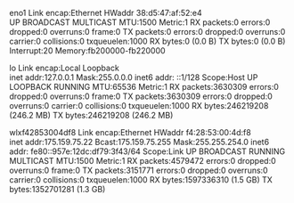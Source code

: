 eno1      Link encap:Ethernet  HWaddr 38:d5:47:af:52:e4  
          UP BROADCAST MULTICAST  MTU:1500  Metric:1
          RX packets:0 errors:0 dropped:0 overruns:0 frame:0
          TX packets:0 errors:0 dropped:0 overruns:0 carrier:0
          collisions:0 txqueuelen:1000 
          RX bytes:0 (0.0 B)  TX bytes:0 (0.0 B)
          Interrupt:20 Memory:fb200000-fb220000 

lo        Link encap:Local Loopback  
          inet addr:127.0.0.1  Mask:255.0.0.0
          inet6 addr: ::1/128 Scope:Host
          UP LOOPBACK RUNNING  MTU:65536  Metric:1
          RX packets:3630309 errors:0 dropped:0 overruns:0 frame:0
          TX packets:3630309 errors:0 dropped:0 overruns:0 carrier:0
          collisions:0 txqueuelen:1000 
          RX bytes:246219208 (246.2 MB)  TX bytes:246219208 (246.2 MB)

wlxf42853004df8 Link encap:Ethernet  HWaddr f4:28:53:00:4d:f8  
          inet addr:175.159.75.22  Bcast:175.159.75.255  Mask:255.255.254.0
          inet6 addr: fe80::957e:12dc:df79:3f43/64 Scope:Link
          UP BROADCAST RUNNING MULTICAST  MTU:1500  Metric:1
          RX packets:4579472 errors:0 dropped:0 overruns:0 frame:0
          TX packets:3151771 errors:0 dropped:0 overruns:0 carrier:0
          collisions:0 txqueuelen:1000 
          RX bytes:1597336310 (1.5 GB)  TX bytes:1352701281 (1.3 GB)

